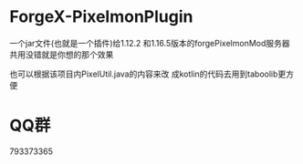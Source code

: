 # ForgeX-PixelmonPlugin
一个jar文件(也就是一个插件)给1.12.2
和1.16.5版本的forgePixelmonMod服务器
共用没错就是你想的那个效果

也可以根据该项目内PixelUtil.java的内容来改
成kotlin的代码去用到taboolib更方便
# QQ群
793373365
